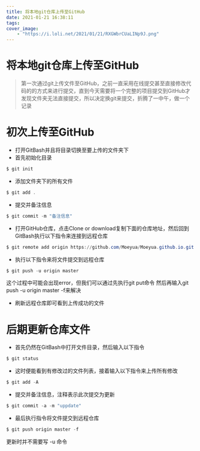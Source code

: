 ```yaml
---
title: 将本地git仓库上传至GitHub
date: 2021-01-21 16:38:11
tags:
cover_image: 
    - "https://i.loli.net/2021/01/21/RXGWbrCUaLINp9J.png"
---
```

# 将本地git仓库上传至GitHub

> 第一次通过git上传文件至GitHub，之前一直采用在线提交甚至直接修改代码的的方式来进行提交，直到今天需要将一个完整的项目提交到GitHub才发现文件夹无法直接提交，所以决定换git来提交，折腾了一中午，做一个记录
# 初次上传至GitHub

- 打开GitBash并且将目录切换至要上传的文件夹下
- 首先初始化目录

```powershell
$ git init
```

- 添加文件夹下的所有文件

```powershell
$ git add .
```

- 提交并备注信息

```powershell
$ git commit -m "备注信息"
```

- 打开GitHub仓库，点击Clone or download复制下面的仓库地址，然后回到GitBash执行以下指令来连接到远程仓库

```powershell
$ git remote add origin https://github.com/Moeyua/Moeyua.github.io.git
```

- 执行以下指令来将文件提交到远程仓库

```powershell
$ git push -u origin master
```

这个过程中可能会出现error，但我们可以通过先执行git put命令
然后再输入git push -u origin master -f来解决

- 刷新远程仓库即可看到上传成功的文件

# 后期更新仓库文件

- 首先仍然在GitBash中打开文件目录，然后输入以下指令

```powershell
$ git status
```

- 这时便能看到有修改过的文件列表，接着输入以下指令来上传所有修改

```powershell
$ git add -A
```

- 提交并备注信息，注释表示此次提交为更新

```powershell
$ git commit -a -m "uppdate"
```

- 最后执行指令将文件提交到远程仓库

```powershell
$ git push origin master -f
```

更新时并不需要写 -u 命令